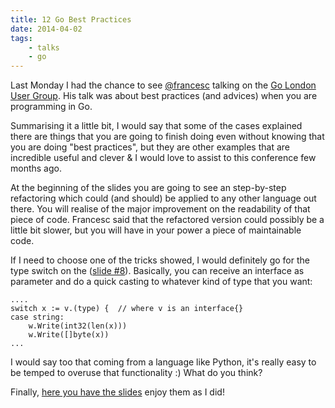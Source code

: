 ```yaml
---
title: 12 Go Best Practices
date: 2014-04-02
tags:
    - talks
    - go
---
```


Last Monday I had the chance to see [@francesc](https://twitter.com/francesc)
talking on the [Go London User
Group](http://www.meetup.com/Go-London-User-Group). His talk was about best
practices (and advices) when you are programming in Go.

Summarising it a little bit, I would say that some of the cases explained there
are things that you are going to finish doing even without knowing that you are
doing "best practices", but they are other examples that are incredible useful
and clever & I would love to assist to this conference few months ago.

At the beginning of the slides you are going to see an step-by-step refactoring
which could (and should) be applied to any other language out there. You will
realise of the major improvement on the readability of that piece of code.
Francesc said that the refactored version could possibly be a little bit
slower, but you will have in your power a piece of maintainable code.

If I need to choose one of the tricks showed, I would definitely go for the
type switch on the ([slide
#8](http://talks.golang.org/2013/bestpractices.slide#8)). Basically, you can
receive an interface as parameter and do a quick casting to whatever kind of
type that you want:

    ....
    switch x := v.(type) {  // where v is an interface{}
    case string:
        w.Write(int32(len(x)))
        w.Write([]byte(x))
    ...

I would say too that coming from a language like Python, it's really easy to be
temped to overuse that functionality :) What do you think?

Finally, [here you have the
slides](http://talks.golang.org/2013/bestpractices.slide#1) enjoy them as I
did!
